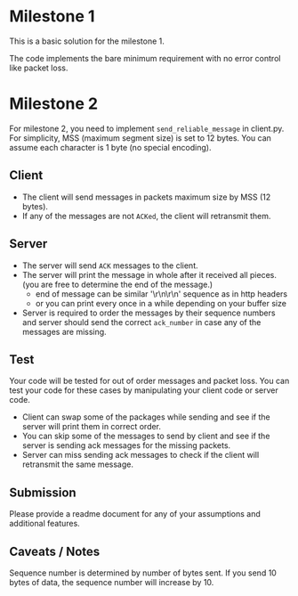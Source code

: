 # Milestone 1
This is a basic solution for the milestone 1.

The code implements the bare minimum requirement with no error control like packet loss.

# Milestone 2

For milestone 2, you need to implement `send_reliable_message` in client.py. For simplicity, MSS (maximum segment size) is set to 12 bytes. You can assume each character is 1 byte (no special encoding).

## Client

- The client will send messages in packets maximum size by MSS (12 bytes).
- If any of the messages are not `ACKed`, the client will retransmit them.

## Server

- The server will send `ACK` messages to the client.
- The server will print the message in whole after it received all pieces. (you are free to determine the end of the message.)
  + end of message can be similar '\r\n\r\n' sequence as in http headers
  + or you can print every once in a while depending on your buffer size
- Server is required to order the messages by their sequence numbers and server should send the correct `ack_number` in case any of the messages are missing.

## Test

Your code will be tested for out of order messages and packet loss. You can test your code for these cases by manipulating your client code or server code.
- Client can swap some of the packages while sending and see if the server will print them in correct order.
- You can skip some of the messages to send by client and see if the server is sending ack messages for the missing packets.
- Server can miss sending ack messages to check if the client will retransmit the same message.


## Submission

Please provide a readme document for any of your assumptions and additional features.

## Caveats / Notes

Sequence number is determined by number of bytes sent. If you send 10 bytes of data, the sequence number will increase by 10.
